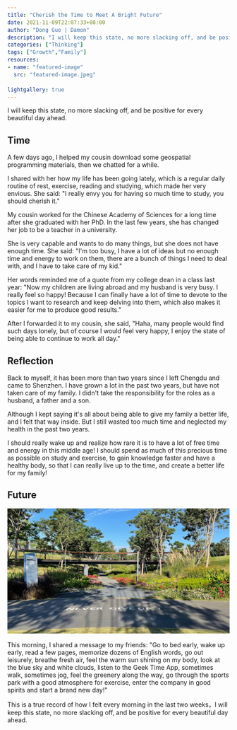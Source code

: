```yaml
---
title: "Cherish the Time to Meet A Bright Future"
date: 2021-11-09T22:07:33+08:00
author: "Dong Guo | Damon"
description: "I will keep this state, no more slacking off, and be positive for every beautiful day ahead."
categories: ["Thinking"]
tags: ["Growth","Family"]
resources:
- name: "featured-image"
  src: "featured-image.jpeg"

lightgallery: true
---
```


I will keep this state, no more slacking off, and be positive for every beautiful day ahead.

<!--more-->

## Time

A few days ago, I helped my cousin download some geospatial programming materials, then we chatted for a while.

I shared with her how my life has been going lately, which is a regular daily routine of rest, exercise, reading and studying, which made her very envious. She said: "I really envy you for having so much time to study, you should cherish it."

My cousin worked for the Chinese Academy of Sciences for a long time after she graduated with her PhD. In the last few years, she has changed her job to be a teacher in a university.

She is very capable and wants to do many things, but she does not have enough time. She said: "I'm too busy, I have a lot of ideas but no enough time and energy to work on them, there are a bunch of things I need to deal with, and I have to take care of my kid."

Her words reminded me of a quote from my college dean in a class last year: "Now my children are living abroad and my husband is very busy. I really feel so happy! Because I can finally have a lot of time to devote to the topics I want to research and keep delving into them, which also makes it easier for me to produce good results."

After I forwarded it to my cousin, she said, "Haha, many people would find such days lonely, but of course I would feel very happy, I enjoy the state of being able to continue to work all day."

## Reflection

Back to myself, it has been more than two years since I left Chengdu and came to Shenzhen. I have grown a lot in the past two years, but have not taken care of my family. I didn't take the responsibility for the roles as a husband, a father and a son.

Although I kept saying it's all about being able to give my family a better life, and I felt that way inside. But I still wasted too much time and neglected my health in the past two years.

I should really wake up and realize how rare it is to have a lot of free time and energy in this middle age! I should spend as much of this precious time as possible on study and exercise, to gain knowledge faster and have a healthy body, so that I can really live up to the time, and create a better life for my family!

## Future

![sport_park](sport_park.jpeg)

This morning, I shared a message to my friends: "Go to bed early, wake up early, read a few pages, memorize dozens of English words, go out leisurely, breathe fresh air, feel the warm sun shining on my body, look at the blue sky and white clouds, listen to the Geek Time App, sometimes walk, sometimes jog, feel the greenery along the way, go through the sports park with a good atmosphere for exercise, enter the company in good spirits and start a brand new day!"

This is a true record of how I felt every morning in the last two weeks，I will keep this state, no more slacking off, and be positive for every beautiful day ahead.
